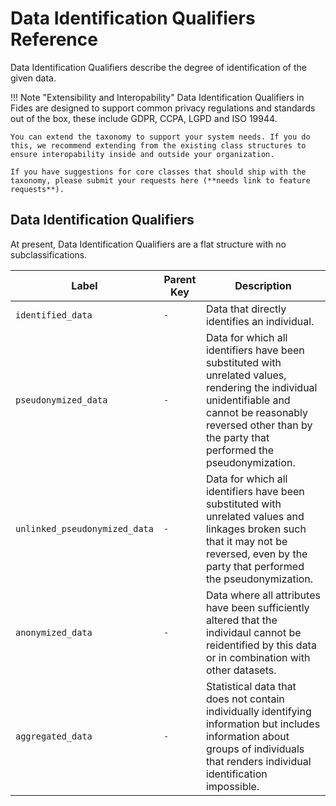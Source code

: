 # Data Identification Qualifiers Reference

Data Identification Qualifiers describe the degree of identification of the given data. 

!!! Note "Extensibility and Interopability"
    Data Identification Qualifiers in Fides are designed to support common privacy regulations and standards out of the box, these include GDPR, CCPA, LGPD and ISO 19944. 
    
    You can extend the taxonomy to support your system needs. If you do this, we recommend extending from the existing class structures to ensure interopability inside and outside your organization.

    If you have suggestions for core classes that should ship with the taxonomy, please submit your requests here (**needs link to feature requests**).


## Data Identification Qualifiers

At present, Data Identification Qualifiers are a flat structure with no subclassifications.

| Label                       | Parent Key                 | Description                                                                                                                                                                                    |
| ---                         | ---                        | ---                                                                                                                                                                                            |
|`identified_data`            |`-`       |Data that directly identifies an individual.                                                                                                                                                                      |
|`pseudonymized_data`         |`-`       |Data for which all identifiers have been substituted with unrelated values, rendering the individual unidentifiable and cannot be reasonably reversed other than by the party that performed the pseudonymization.|
|`unlinked_pseudonymized_data`|`-`       |Data for which all identifiers have been substituted with unrelated values and linkages broken such that it may not be reversed, even by the party that performed the pseudonymization.                           |
|`anonymized_data`            |`-`       |Data where all attributes have been sufficiently altered that the individaul cannot be reidentified by this data or in combination with other datasets.                                                           |
|`aggregated_data`            |`-`       |Statistical data that does not contain individually identifying information but includes information about groups of individuals that renders individual identification impossible.                               |

